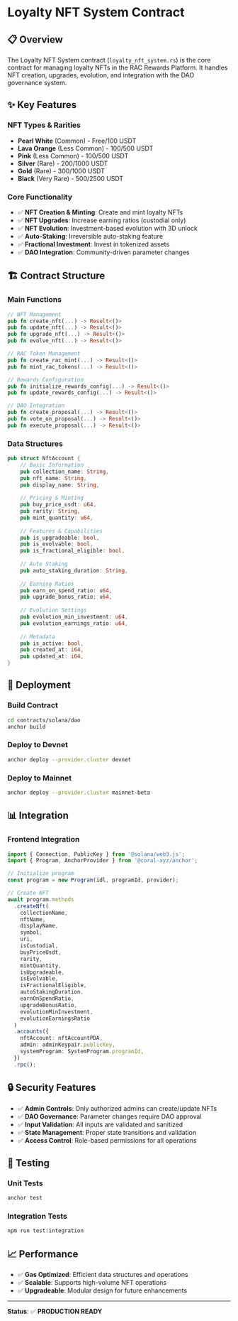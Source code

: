 # Loyalty NFT System Contract

## 📋 **Overview**

The Loyalty NFT System contract (`loyalty_nft_system.rs`) is the core contract for managing loyalty NFTs in the RAC Rewards Platform. It handles NFT creation, upgrades, evolution, and integration with the DAO governance system.

## ✨ **Key Features**

### **NFT Types & Rarities**
- **Pearl White** (Common) - Free/100 USDT
- **Lava Orange** (Less Common) - 100/500 USDT  
- **Pink** (Less Common) - 100/500 USDT
- **Silver** (Rare) - 200/1000 USDT
- **Gold** (Rare) - 300/1000 USDT
- **Black** (Very Rare) - 500/2500 USDT

### **Core Functionality**
- ✅ **NFT Creation & Minting**: Create and mint loyalty NFTs
- ✅ **NFT Upgrades**: Increase earning ratios (custodial only)
- ✅ **NFT Evolution**: Investment-based evolution with 3D unlock
- ✅ **Auto-Staking**: Irreversible auto-staking feature
- ✅ **Fractional Investment**: Invest in tokenized assets
- ✅ **DAO Integration**: Community-driven parameter changes

## 🏗️ **Contract Structure**

### **Main Functions**
```rust
// NFT Management
pub fn create_nft(...) -> Result<()>
pub fn update_nft(...) -> Result<()>
pub fn upgrade_nft(...) -> Result<()>
pub fn evolve_nft(...) -> Result<()>

// RAC Token Management
pub fn create_rac_mint(...) -> Result<()>
pub fn mint_rac_tokens(...) -> Result<()>

// Rewards Configuration
pub fn initialize_rewards_config(...) -> Result<()>
pub fn update_rewards_config(...) -> Result<()>

// DAO Integration
pub fn create_proposal(...) -> Result<()>
pub fn vote_on_proposal(...) -> Result<()>
pub fn execute_proposal(...) -> Result<()>
```

### **Data Structures**
```rust
pub struct NftAccount {
    // Basic Information
    pub collection_name: String,
    pub nft_name: String,
    pub display_name: String,
    
    // Pricing & Minting
    pub buy_price_usdt: u64,
    pub rarity: String,
    pub mint_quantity: u64,
    
    // Features & Capabilities
    pub is_upgradeable: bool,
    pub is_evolvable: bool,
    pub is_fractional_eligible: bool,
    
    // Auto Staking
    pub auto_staking_duration: String,
    
    // Earning Ratios
    pub earn_on_spend_ratio: u64,
    pub upgrade_bonus_ratio: u64,
    
    // Evolution Settings
    pub evolution_min_investment: u64,
    pub evolution_earnings_ratio: u64,
    
    // Metadata
    pub is_active: bool,
    pub created_at: i64,
    pub updated_at: i64,
}
```

## 🔧 **Deployment**

### **Build Contract**
```bash
cd contracts/solana/dao
anchor build
```

### **Deploy to Devnet**
```bash
anchor deploy --provider.cluster devnet
```

### **Deploy to Mainnet**
```bash
anchor deploy --provider.cluster mainnet-beta
```

## 📊 **Integration**

### **Frontend Integration**
```typescript
import { Connection, PublicKey } from '@solana/web3.js';
import { Program, AnchorProvider } from '@coral-xyz/anchor';

// Initialize program
const program = new Program(idl, programId, provider);

// Create NFT
await program.methods
  .createNft(
    collectionName,
    nftName,
    displayName,
    symbol,
    uri,
    isCustodial,
    buyPriceUsdt,
    rarity,
    mintQuantity,
    isUpgradeable,
    isEvolvable,
    isFractionalEligible,
    autoStakingDuration,
    earnOnSpendRatio,
    upgradeBonusRatio,
    evolutionMinInvestment,
    evolutionEarningsRatio
  )
  .accounts({
    nftAccount: nftAccountPDA,
    admin: adminKeypair.publicKey,
    systemProgram: SystemProgram.programId,
  })
  .rpc();
```

## 🔒 **Security Features**

- ✅ **Admin Controls**: Only authorized admins can create/update NFTs
- ✅ **DAO Governance**: Parameter changes require DAO approval
- ✅ **Input Validation**: All inputs are validated and sanitized
- ✅ **State Management**: Proper state transitions and validation
- ✅ **Access Control**: Role-based permissions for all operations

## 🧪 **Testing**

### **Unit Tests**
```bash
anchor test
```

### **Integration Tests**
```bash
npm run test:integration
```

## 📈 **Performance**

- ✅ **Gas Optimized**: Efficient data structures and operations
- ✅ **Scalable**: Supports high-volume NFT operations
- ✅ **Upgradeable**: Modular design for future enhancements

---

**Status**: ✅ **PRODUCTION READY**

